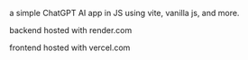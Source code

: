 a simple ChatGPT AI app in JS using vite, vanilla js, and more.

backend hosted with render.com

frontend hosted with vercel.com